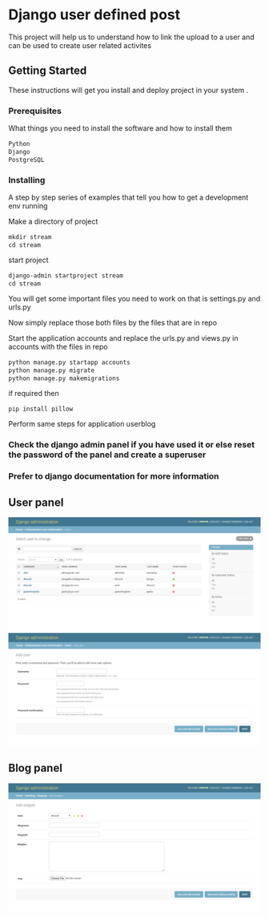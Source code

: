 # Django user defined post

This project will help us to understand how to link the upload to a user and can be used to create user related activites

## Getting Started

These instructions will get you install and deploy project in your system .

### Prerequisites

What things you need to install the software and how to install them

```
Python
Django
PostgreSQL
```

### Installing

A step by step series of examples that tell you how to get a development env running

Make a directory of project
```
mkdir stream
cd stream
```
start project
```
django-admin startproject stream
cd stream
```
You will get some important files you need to work on that is settings.py and urls.py

Now simply replace those both files by the files that are in repo

Start the application accounts and replace the urls.py and views.py in accounts with the files in repo
```
python manage.py startapp accounts
python manage.py migrate
python manage.py makemigrations

```

if required then
```
pip install pillow
```

Perform same steps for application userblog


### Check the django admin panel if you have used it or else reset the password of the panel and create a superuser

### Prefer to django documentation for more information

## User panel
![](screencapture-127-0-0-1-8000-admin-auth-user-2020-01-12-14_05_56.png)
![](screencapture-127-0-0-1-8000-admin-auth-user-add-2020-01-12-14_06_26.png)
## Blog panel
![](screencapture-127-0-0-1-8000-admin-userblog-snippet-add-2020-01-12-12_41_03.png)
